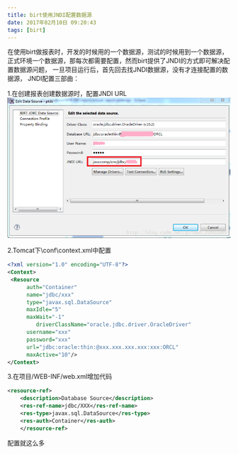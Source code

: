 ```yaml
---
title: birt使用JNDI配置数据源
date: 2017年02月10日 09:20:43
tags: [birt]
---
```


在使用birt做报表时，开发的时候用的一个数据源，测试的时候用到一个数据源，正式环境一个数据源，那每次都需要配置，然而birt提供了JNDI的方式即可解决配置数据源问题，
一旦项目运行后，首先回去找JNDI数据源，没有才连接配置的数据源，
JNDI配置三部曲：

1.在创建报表创建数据源时，配置JNDI URL
![image](birt使用JNDI配置数据源/20170902001.png)

2.Tomcat下\conf\context.xml中配置

```xml
<?xml version="1.0" encoding="UTF-8"?>
<Context>
 <Resource
      auth="Container"
      name="jdbc/xxx"
      type="javax.sql.DataSource"
      maxIdle="5"
      maxWait="-1"
         driverClassName="oracle.jdbc.driver.OracleDriver"
      username="xxx"
      password="xxx"
      url="jdbc:oracle:thin:@xxx.xxx.xxx.xxx:xxx:ORCL"
      maxActive="10"/>
</Context>
```
3.在项目/WEB-INF/web.xml增加代码
```xml
<resource-ref>
    <description>Database Source</description>
    <res-ref-name>jdbc/XXX</res-ref-name>
    <res-type>javax.sql.DataSource</res-type>
    <res-auth>Container</res-auth>
    </resource-ref>
```

配置就这么多